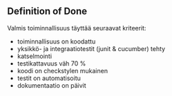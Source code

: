 ## Definition of Done

Valmis toiminnallisuus täyttää seuraavat kriteerit:

* toiminnallisuus on koodattu
* yksikkö- ja integraatiotestit (junit & cucumber) tehty
* katselmointi
* testikattavuus väh 70 %
* koodi on checkstylen mukainen
* testit on automatisoitu
* dokumentaatio on päivit
